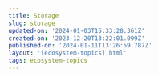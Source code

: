 ```yaml
---
title: Storage
slug: storage
updated-on: '2024-01-03T15:33:28.361Z'
created-on: '2023-12-20T13:22:01.099Z'
published-on: '2024-01-11T13:26:59.787Z'
layout: '[ecosystem-topics].html'
tags: ecosystem-topics
---
```



